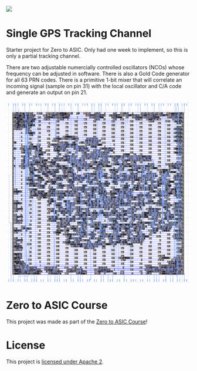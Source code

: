 ![](../../workflows/multi_tool/badge.svg)

# Single GPS Tracking Channel

Starter project for Zero to ASIC. Only had one week to implement, so this is only a partial tracking channel.

There are two adjustable numercially controlled oscillators (NCOs) whose frequency can be adjusted in software.
There is also a Gold Code generator for all 63 PRN codes. There is a primitive 1-bit mixer that will correlate
an incoming signal (sample on pin 31) with the local oscillator and C/A code and generate an output on pin 21.

![gds](docs/wrapped_channel_gds.png)

# Zero to ASIC Course

This project was made as part of the [Zero to ASIC Course](https://zerotoasiccourse.com)!

# License
This project is [licensed under Apache 2](LICENSE).